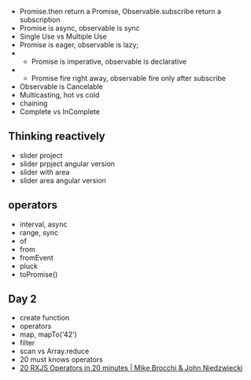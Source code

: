 * Promise.then return a Promise, Observable.subscribe return a subscription
* Promise is async, observable is sync
* Single Use vs Multiple Use
* Promise is eager, observable is lazy;
* * Promise is imperative, observable is declarative
* *  Promise fire right away, observable fire only after subscribe
* Observable is Cancelable
* Multicasting, hot vs cold
* chaining
* Complete vs InComplete
## Thinking reactively
* slider project
* slider prpject angular version
* slider with area
* slider area angular version
## operators
* interval, async
* range, sync
* of
* from 
* fromEvent
* pluck
* toPromise() 
## Day 2
* create function
* operators
* map, mapTo('42')
* filter
* scan vs Array.reduce
* 20 must knows operators
* [20 RXJS Operators in 20 minutes | Mike Brocchi & John Niedzwiecki](https://www.youtube.com/watch?v=ak3MvMn8u18)